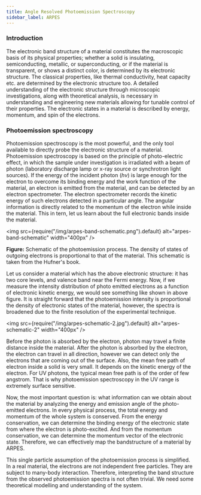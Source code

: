 ```yaml
---
title: Angle Resolved Photoemission Spectroscopy
sidebar_label: ARPES
---
```


### Introduction
The electronic band structure of a material constitutes the macroscopic basis of
its physical properties; whether a solid is insulating, semiconducting,
metallic, or superconducting, or if the material is transparent, or shows a
distinct color, is determined by its electronic structure. The classical
properties, like thermal conductivity, heat capacity etc. are determined by the
electronic structure too. A detailed understanding of the electronic structure
through microscopic investigations, along with theoretical analysis, is
necessary in understanding and engineering new materials allowing for tunable
control of their properties. The electronic states in a material is described by
energy, momentum, and spin of the electrons.

### Photoemission spectroscopy
Photoemission spectroscopy is the most powerful, and the only tool available to
directly probe the electronic structure of a material. Photoemission
spectroscopy is based on the principle of photo-electric effect, in which the
sample under investigation is irradiated with a beam of photon (laboratory
discharge lamp or x-ray source or synchrotron light sources). If the energy of
the incident photon $(h\nu)$ is large enough for the electron to overcome its
binding energy and the work function of the material, an electron is emitted
from the material, and can be detected by an electron spectrometer. The electron
spectrometer records the kinetic energy of such electrons detected in a
particular angle. The angular information is directly related to the momentum of
the electron while inside the material. This in tern, let us learn about the
full electronic bands inside the material.

<img
  src={require("/img/arpes-band-schematic.png").default}
  alt="arpes-band-schematic"
  width="400px"
/>

<div class="fig-caption">
<b>Figure:</b> Schematic of the photoemission process. The density of states of
outgoing electrons is proportional to that of the material. This schematic is
taken from the Hufner's book.
</div>

Let us consider a material which has the above electronic structure: it has two
core levels, and valence band near the Fermi energy. Now, if we measure the
intensity distribution of photo emitted electrons as a function of electronic
kinetic energy, we would see something like shown in above figure. It is
straight forward that the photoemission intensity is proportional the density of
electronic states of the material, however, the spectra is broadened due to the
finite resolution of the experimental technique.

<img
  src={require("/img/arpes-schematic-2.jpg").default}
  alt="arpes-schematic-2"
  width="400px"
/>

Before the photon is absorbed by the electron, photon may travel a finite
distance inside the material. After the photon is absorbed by the electron, the
electron can travel in all direction, however we can detect only the electrons
that are coming out of the surface. Also, the mean free path of electron inside
a solid is very small. It depends on the kinetic energy of the electron. For UV
photons, the typical mean free path is of the order of few angstrom. That is why
photoemission spectroscopy in the UV range is extremely surface sensitive.

Now, the most important question is: what information can we obtain about the
material by analyzing the energy and emission angle of the photo-emitted
electrons. In every physical process, the total energy and momentum of the whole
system is conserved. From the energy conservation, we can determine the binding
energy of the electronic state from where the electron is photo-excited. And
from the momentum conservation, we can determine the momentum vector of the
electronic state. Therefore, we can effectively map the bandstructure of a
material by ARPES.

This single particle assumption of the photoemission process is simplified. In a
real material, the electrons are not independent free particles. They are
subject to many-body interaction. Therefore, interpreting the band structure
from the observed photoemission spectra is not often trivial. We need some
theoretical modelling and understanding of the system.
